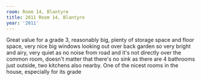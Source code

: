 ```yaml
---
room: Room 14, Blantyre
title: 2011 Room 14, Blantyre
year: '2011'
---
```


Great value for a grade 3, reasonably big, plenty of storage space and floor space, very nice big windows looking out over back garden so very bright and airy, very quiet as no noise from road and it's not directly over the common room, doesn't matter that there's no sink as there are 4 bathrooms just outside, two kitchens also nearby. One of the nicest rooms in the house, especially for its grade